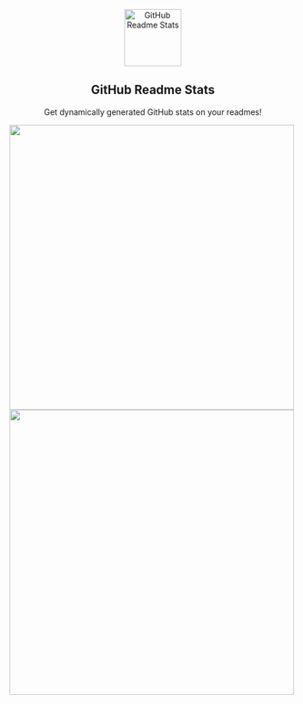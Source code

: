 <p align="center">
 <img width="100px" src="https://avatars.githubusercontent.com/u/72668966?s=460&u=97f254d708922d59c4eb43f2e0b460212c6d2b3f&v=4" align="center" alt="GitHub Readme Stats" />
 <h2 align="center">GitHub Readme Stats</h2>
 <p align="center">Get dynamically generated GitHub stats on your readmes!</p>
</p>
<div>
  <img height="500" align="center" src="https://github-readme-stats.vercel.app/api?username=Fabio-A-Sa&?count_private=true&show_icons=true&theme=dracula&include_all_commits=true&count_private=true" />
  <img height="500" align="center" src="https://github-readme-stats.vercel.app/api/top-langs/?username=Fabio-A-Sa&theme=dracula">
</div>